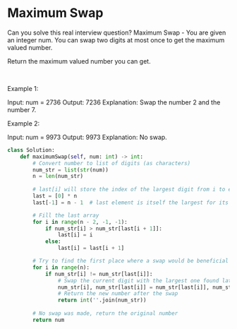 # Maximum Swap

Can you solve this real interview question? Maximum Swap - You are given an integer num. You can swap two digits at most once to get the maximum valued number.

Return the maximum valued number you can get.

 

Example 1:


Input: num = 2736
Output: 7236
Explanation: Swap the number 2 and the number 7.


Example 2:


Input: num = 9973
Output: 9973
Explanation: No swap.

```py
class Solution:
    def maximumSwap(self, num: int) -> int:
        # Convert number to list of digits (as characters)
        num_str = list(str(num))
        n = len(num_str)
        
        # last[i] will store the index of the largest digit from i to end
        last = [0] * n
        last[-1] = n - 1  # last element is itself the largest for its range

        # Fill the last array
        for i in range(n - 2, -1, -1):
            if num_str[i] > num_str[last[i + 1]]:
                last[i] = i
            else:
                last[i] = last[i + 1]

        # Try to find the first place where a swap would be beneficial
        for i in range(n):
            if num_str[i] != num_str[last[i]]:
                # Swap the current digit with the largest one found later
                num_str[i], num_str[last[i]] = num_str[last[i]], num_str[i]
                # Return the new number after the swap
                return int(''.join(num_str))
        
        # No swap was made, return the original number
        return num
```
